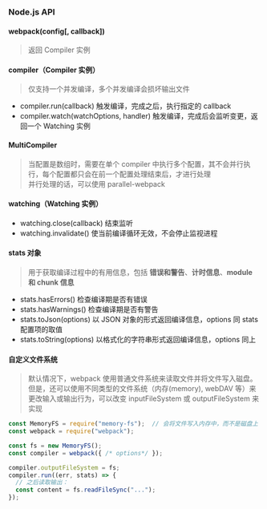 ### Node.js API

#### webpack(config[, callback])
>返回 Compiler 实例

#### compiler（Compiler 实例）
>仅支持一个并发编译，多个并发编译会损坏输出文件
* compiler.run(callback) 触发编译，完成之后，执行指定的 callback
* compiler.watch(watchOptions, handler) 触发编译，完成后会监听变更，返回一个 Watching 实例

#### MultiCompiler
>当配置是数组时，需要在单个 compiler 中执行多个配置，其不会并行执行，每个配置都只会在前一个配置处理结束后，才进行处理   
并行处理的话，可以使用 parallel-webpack

#### watching（Watching 实例）
* watching.close(callback) 结束监听
* watching.invalidate() 使当前编译循环无效，不会停止监视进程

#### stats 对象
>用于获取编译过程中的有用信息，包括 **错误和警告**、**计时信息**、**module 和 chunk 信息**
* stats.hasErrors() 检查编译期是否有错误
* stats.hasWarnings() 检查编译期是否有警告
* stats.toJson(options) 以 JSON 对象的形式返回编译信息，options 同 stats 配置项的取值
* stats.toString(options) 以格式化的字符串形式返回编译信息，options 同上

#### 自定义文件系统
>默认情况下，webpack 使用普通文件系统来读取文件并将文件写入磁盘。但是，还可以使用不同类型的文件系统（内存(memory), webDAV 等）来更改输入或输出行为，可以改变 inputFileSystem 或 outputFileSystem 来实现
```javascript
const MemoryFS = require("memory-fs");  // 会将文件写入内存中，而不是磁盘上
const webpack = require("webpack");

const fs = new MemoryFS();
const compiler = webpack({ /* options*/ });

compiler.outputFileSystem = fs;
compiler.run((err, stats) => {
  // 之后读取输出：
  const content = fs.readFileSync("...");
});
```